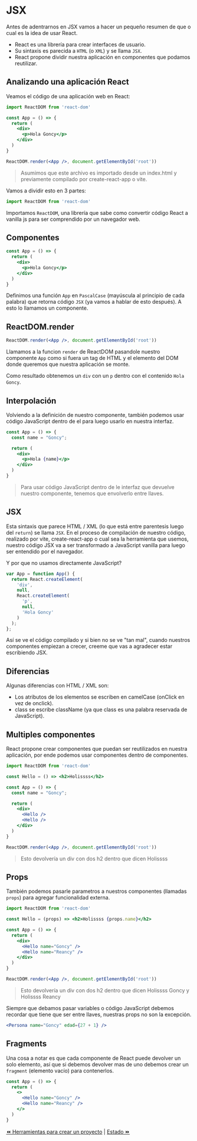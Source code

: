 # JSX
Antes de adentrarnos en JSX vamos a hacer un pequeño resumen de que o cual es la idea de usar React.

* React es una librería para crear interfaces de usuario.
* Su sintaxis es parecida a `HTML` (o `XML`) y se llama `JSX`.
* React propone dividir nuestra aplicación en componentes que podamos reutilizar.

## Analizando una aplicación React
Veamos el código de una aplicación web en React:
```jsx
import ReactDOM from 'react-dom'

const App = () => {
  return (
    <div>
      <p>Hola Goncy</p>
    </div>
  )
}

ReactDOM.render(<App />, document.getElementById('root'))
```
> Asumimos que este archivo es importado desde un index.html y previamente compilado por create-react-app o vite.

Vamos a dividir esto en 3 partes:
```js
import ReactDOM from 'react-dom'
```
Importamos `ReactDOM`, una librería que sabe como convertir código React a vanilla js para ser comprendido por un navegador web.

## Componentes

```jsx
const App = () => {
  return (
    <div>
      <p>Hola Goncy</p>
    </div>
  )
}
```
Definimos una función `App` en `PascalCase` (mayúscula al principio de cada palabra) que retorna código `JSX` (ya vamos a hablar de esto después). A esto lo llamamos un componente.

## ReactDOM.render

```jsx
ReactDOM.render(<App />, document.getElementById('root'))
```
Llamamos a la funcion `render` de ReactDOM pasandole nuestro componente `App` como si fuera un tag de HTML y el elemento del DOM donde queremos que nuestra aplicación se monte.

Como resultado obtenemos un `div` con un `p` dentro con el contenido `Hola Goncy`.

## Interpolación

Volviendo a la definición de nuestro componente, también podemos usar código JavaScript dentro de el para luego usarlo en nuestra interfaz.

```jsx
const App = () => {
  const name = "Goncy";

  return (
    <div>
      <p>Hola {name}</p>
    </div>
  )
}
```
> Para usar código JavaScript dentro de le interfaz que devuelve nuestro componente, tenemos que envolverlo entre llaves.

## JSX

Esta sintaxis que parece HTML / XML (lo que está entre parentesis luego del `return`) se llama `JSX`. En el proceso de compilación de nuestro código, realizado por vite, create-react-app o cual sea la herramienta que usemos, nuestro código JSX va a ser transformado a JavaScript vanilla para luego ser entendido por el navegador.

Y por que no usamos directamente JavaScript?

```js
var App = function App() {
  return React.createElement(
    'div',
    null,
    React.createElement(
      'p',
      null,
      'Hola Goncy'
    )
  );
};
```
Así se ve el código compilado y si bien no se ve "tan mal", cuando nuestros componentes empiezan a crecer, creeme que vas a agradecer estar escribiendo JSX.

## Diferencias

Algunas diferencias con HTML / XML son:
* Los atributos de los elementos se escriben en camelCase (onClick en vez de onclick).
* class se escribe className (ya que class es una palabra reservada de JavaScript).

## Multiples componentes

React propone crear componentes que puedan ser reutilizados en nuestra aplicación, por ende podemos usar componentes dentro de componentes.

```jsx
import ReactDOM from 'react-dom'

const Hello = () => <h2>Holissss</h2>

const App = () => {
  const name = "Goncy";

  return (
    <div>
      <Hello />
      <Hello />
    </div>
  )
}

ReactDOM.render(<App />, document.getElementById('root'))
```
> Esto devolvería un div con dos h2 dentro que dicen Holissss

## Props

También podemos pasarle parametros a nuestros componentes (llamadas `props`) para agregar funcionalidad externa.

```jsx
import ReactDOM from 'react-dom'

const Hello = (props) => <h2>Holissss {props.name}</h2>

const App = () => {
  return (
    <div>
      <Hello name="Goncy" />
      <Hello name="Reancy" />
    </div>
  )
}

ReactDOM.render(<App />, document.getElementById('root'))
```
> Esto devolvería un div con dos h2 dentro que dicen Holissss Goncy y Holissss Reancy

Siempre que debamos pasar variables o código JavaScript debemos recordar que tiene que ser entre llaves, nuestras props no son la excepción.

```jsx
<Persona name="Goncy" edad={27 + 1} />
```

## Fragments

Una cosa a notar es que cada componente de React puede devolver un solo elemento, así que si debemos devolver mas de uno debemos crear un `fragment` (elemento vacío) para contenerlos.

```jsx
const App = () => {
  return (
    <>
      <Hello name="Goncy" />
      <Hello name="Reancy" />
    </>
  )
}
```

[⏪ Herramientas para crear un proyecto](../00-tools) | [Estado ⏩](../02-state)
